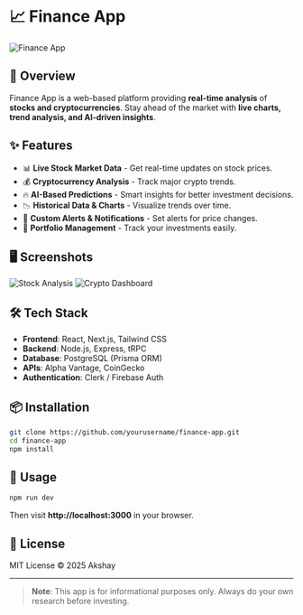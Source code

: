 # 📈 Finance App

![Finance App](https://via.placeholder.com/1200x600?text=Finance+App)

## 🚀 Overview
Finance App is a web-based platform providing **real-time analysis** of **stocks and cryptocurrencies**. Stay ahead of the market with **live charts, trend analysis, and AI-driven insights**.

## ✨ Features
- 📊 **Live Stock Market Data** - Get real-time updates on stock prices.
- 💰 **Cryptocurrency Analysis** - Track major crypto trends.
- 🔥 **AI-Based Predictions** - Smart insights for better investment decisions.
- 📉 **Historical Data & Charts** - Visualize trends over time.
- 🔔 **Custom Alerts & Notifications** - Set alerts for price changes.
- 📂 **Portfolio Management** - Track your investments easily.

## 🖥️ Screenshots
![Stock Analysis](https://via.placeholder.com/800x400?text=Stock+Analysis+Screenshot)
![Crypto Dashboard](https://via.placeholder.com/800x400?text=Crypto+Dashboard+Screenshot)

## 🛠️ Tech Stack
- **Frontend**: React, Next.js, Tailwind CSS
- **Backend**: Node.js, Express, tRPC
- **Database**: PostgreSQL (Prisma ORM)
- **APIs**: Alpha Vantage, CoinGecko
- **Authentication**: Clerk / Firebase Auth

## 📦 Installation
```sh
git clone https://github.com/yourusername/finance-app.git
cd finance-app
npm install
```

## 🚀 Usage
```sh
npm run dev
```
Then visit **http://localhost:3000** in your browser.

## 📜 License
MIT License © 2025 Akshay

---

> **Note**: This app is for informational purposes only. Always do your own research before investing.

